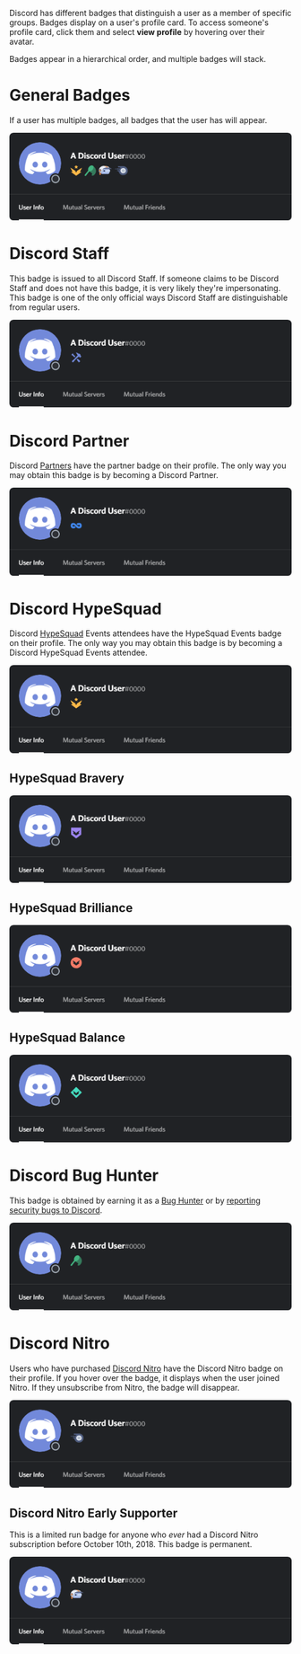 <!-- TITLE: Badges -->
<!-- SUBTITLE: Information about Discord's Various User Badges -->

Discord has different badges that distinguish a user as a member of specific groups. Badges display on a user's profile card. To access someone's profile card, click them and select **view profile** by hovering over their avatar. 

Badges appear in a hierarchical order, and multiple badges will stack.

# General Badges
If a user has multiple badges, all badges that the user has will appear.

![Generalbadges](/uploads/badges/generalbadges.png "A General Overview of Badges")

# Discord Staff
This badge is issued to all Discord Staff. If someone claims to be Discord Staff and does not have this badge, it is very likely they're impersonating. This badge is one of the only official ways Discord Staff are distinguishable from regular users. 

![Staffbadge](/uploads/badges/newstaffbadge.png "A Staff Member's Badge")

# Discord Partner
Discord [Partners](/partner) have the partner badge on their profile. The only way you may obtain this badge is by becoming a Discord Partner. 

![Newpartnerbadge](/uploads/badges/newpartnerbadge.png "A Discord Partner Badge")
# Discord HypeSquad
Discord [HypeSquad](/hypesquad) Events attendees have the HypeSquad Events badge on their profile. The only way you may obtain this badge is by becoming a Discord HypeSquad Events attendee.

![HypeSquadbadge](/uploads/badges/newhypesquadbadge.png "A HypeSquad Member's Badge")

## HypeSquad Bravery

![HypeSquadbravery](/uploads/badges/hypesquadbravery.png "HypeSquad Bravery Badge")

## HypeSquad Brilliance

![HypeSquadbrilliance](/uploads/badges/hypesquadbrilliance.png "HypeSquad Brilliance Badge")

## HypeSquad Balance

![HypeSquadbalance](/uploads/badges/hypesquadbalance.png "HypeSquad Balance Badge")
# Discord Bug Hunter
This badge is obtained by earning it as a [Bug Hunter](/bug-hunters) or by [reporting security bugs to Discord](https://discordapp.com/security).

![Bughunterbadge](/uploads/badges/bughunterbadge.png "A Discord Bug Hunter Badge")
# Discord Nitro
Users who have purchased [Discord Nitro](/nitro) have the Discord Nitro badge on their profile. If you hover over the badge, it displays when the user joined Nitro. If they unsubscribe from Nitro, the badge will disappear. 

![Nitrobadge](/uploads/badges/newnitrobadge.png "A Nitro Discord User's Badge")

## Discord Nitro Early Supporter
This is a limited run badge for anyone who *ever* had a Discord Nitro subscription before October 10th, 2018. This badge is permanent.

![Nitroearlysupporterbadge](/uploads/badges/nitroearlysupporterbadge.png "Nitro Early Supporter Badge")